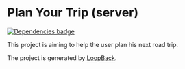 # Plan Your Trip (server)

[![Dependencies badge](https://david-dm.org/ChristopheHoch/plan-your-trip-server.png)](https://david-dm.org/ChristopheHoch/plan-your-trip-server)

This project is aiming to help the user plan his next road trip.

The project is generated by [LoopBack](http://loopback.io).